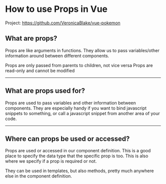 # How to use Props in Vue

Project: https://github.com/VeronicaBlake/vue-pokemon

## What are props?

Props are like arguments in functions. They allow us to pass variables/other information around between different components.

Props are only passed from parents to children, not vice versa
Props are read-only and cannot be modified

---

## What are props used for?

Props are used to pass variables and other information between components. 
They are especially handy if you want to bind javascript snippets to something, or call a javascript snippet from another area of your code.


---

## Where can props be used or accessed?
Props are used or accessed in our component definition. This is a good place to specify the data type that the specific prop is too. This is also where we specify if a prop is required or not.

They can be used in templates, but also methods, pretty much anywhere else in the component definition. 